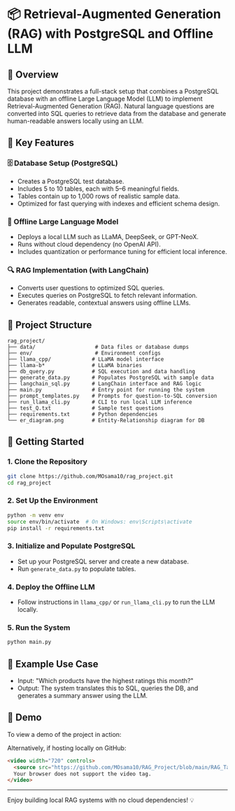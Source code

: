 # 📦 Retrieval-Augmented Generation (RAG) with PostgreSQL and Offline LLM

## 📝 Overview
This project demonstrates a full-stack setup that combines a PostgreSQL database with an offline Large Language Model (LLM) to implement Retrieval-Augmented Generation (RAG). Natural language questions are converted into SQL queries to retrieve data from the database and generate human-readable answers locally using an LLM.

## 🔧 Key Features

### 🗄️ Database Setup (PostgreSQL)
- Creates a PostgreSQL test database.
- Includes 5 to 10 tables, each with 5–6 meaningful fields.
- Tables contain up to 1,000 rows of realistic sample data.
- Optimized for fast querying with indexes and efficient schema design.

### 🤖 Offline Large Language Model
- Deploys a local LLM such as LLaMA, DeepSeek, or GPT-NeoX.
- Runs without cloud dependency (no OpenAI API).
- Includes quantization or performance tuning for efficient local inference.

### 🔍 RAG Implementation (with LangChain)
- Converts user questions to optimized SQL queries.
- Executes queries on PostgreSQL to fetch relevant information.
- Generates readable, contextual answers using offline LLMs.

## 📁 Project Structure
```
rag_project/
├── data/                   # Data files or database dumps
├── env/                    # Environment configs
├── llama_cpp/             # LLaMA model interface
├── llama-b*               # LLaMA binaries
├── db_query.py            # SQL execution and data handling
├── generate_data.py       # Populates PostgreSQL with sample data
├── langchain_sql.py       # LangChain interface and RAG logic
├── main.py                # Entry point for running the system
├── prompt_templates.py    # Prompts for question-to-SQL conversion
├── run_llama_cli.py       # CLI to run local LLM inference
├── test_Q.txt             # Sample test questions
├── requirements.txt       # Python dependencies
└── er_diagram.png         # Entity-Relationship diagram for DB
```

## 🚀 Getting Started
### 1. Clone the Repository
```bash
git clone https://github.com/MOsama10/rag_project.git
cd rag_project
```

### 2. Set Up the Environment
```bash
python -m venv env
source env/bin/activate  # On Windows: env\Scripts\activate
pip install -r requirements.txt
```

### 3. Initialize and Populate PostgreSQL
- Set up your PostgreSQL server and create a new database.
- Run `generate_data.py` to populate tables.

### 4. Deploy the Offline LLM
- Follow instructions in `llama_cpp/` or `run_llama_cli.py` to run the LLM locally.

### 5. Run the System
```bash
python main.py
```

## 🧪 Example Use Case
- Input: "Which products have the highest ratings this month?"
- Output: The system translates this to SQL, queries the DB, and generates a summary answer using the LLM.

## 🎥 Demo
To view a demo of the project in action:

Alternatively, if hosting locally on GitHub:
```html
<video width="720" controls>
  <source src="https://github.com/MOsama10/RAG_Project/blob/main/RAG_Task.mp4">
  Your browser does not support the video tag.
</video>
```

---

Enjoy building local RAG systems with no cloud dependencies! 💡

